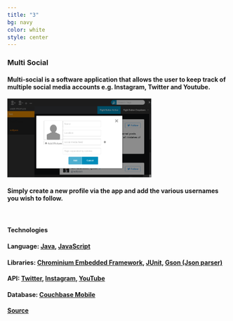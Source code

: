 ```yaml
---
title: "3"
bg: navy
color: white
style: center
---
```

### **Multi Social**


#### Multi-social is a software application that allows the user to keep track of multiple social media accounts e.g. Instagram, Twitter and Youtube.

<div>
<a href="screens/multisocial-1.png">
<img src="screens/multisocial-1.png" style="width:65%; height:65%" />
</a>
</div>

#### Simply create a new profile via the app and add the various usernames you wish to follow.    

<br>   

#### **Technologies**    

#### **Language**: [Java](https://www.oracle.com/java/index.html), [JavaScript](https://www.javascript.com)

#### **Libraries**: [Chrominium Embedded Framework](https://en.wikipedia.org/wiki/Chromium_Embedded_Framework), [JUnit](http://junit.org/junit4/), [Gson (Json parser)](https://github.com/google/gson)

#### **API**: [Twitter](https://dev.twitter.com/docs), [Instagram](https://www.instagram.com/developer/), [YouTube](https://developers.google.com/youtube/documentation/)

#### **Database**: [Couchbase Mobile](http://www.couchbase.com)

#### [Source](https://github.com/MisterTerrific/multi-social)   
